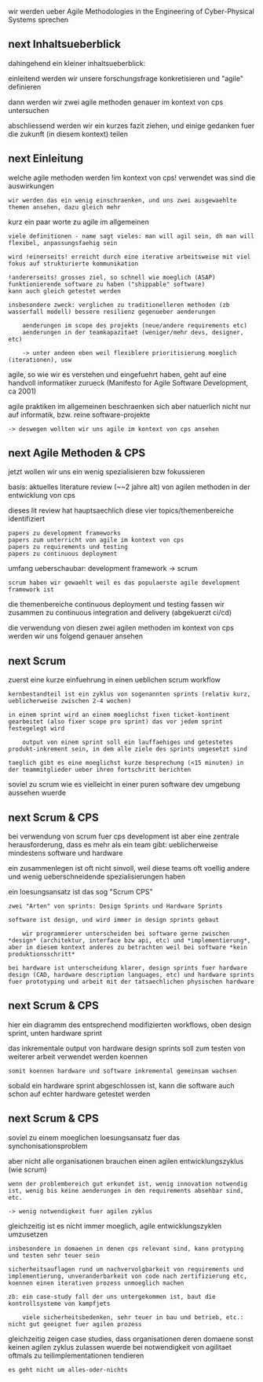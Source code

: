 wir werden ueber Agile Methodologies in the Engineering of Cyber-Physical Systems sprechen

## next Inhaltsueberblick

dahingehend ein kleiner inhaltsueberblick:

einleitend werden wir unsere forschungsfrage konkretisieren und "agile" definieren

dann werden wir zwei agile methoden genauer im kontext von cps untersuchen

abschliessend werden wir ein kurzes fazit ziehen, und einige gedanken fuer die zukunft (in diesem kontext) teilen

## next Einleitung

welche agile methoden werden !im kontext von cps! verwendet
was sind die auswirkungen

    wir werden das ein wenig einschraenken, und uns zwei ausgewaehlte themen ansehen, dazu gleich mehr

kurz ein paar worte zu agile im allgemeinen

    viele definitionen - name sagt vieles: man will agil sein, dh man will flexibel, anpassungsfaehig sein

    wird !einerseits! erreicht durch eine iterative arbeitsweise mit viel fokus auf strukturierte kommunikation

    !andererseits! grosses ziel, so schnell wie moeglich (ASAP) funktionierende software zu haben ("shippable" software)
    kann auch gleich getestet werden

    insbesondere zweck: verglichen zu traditionelleren methoden (zb wasserfall modell) bessere resilienz gegenueber aenderungen

        aenderungen im scope des projekts (neue/andere requirements etc)
        aenderungen in der teamkapazitaet (weniger/mehr devs, designer, etc)

        -> unter andeen eben weil flexiblere prioritisierung moeglich (iterationen), usw

agile, so wie wir es verstehen und eingefuehrt haben, geht auf eine handvoll informatiker zurueck (Manifesto for Agile Software Development, ca 2001)

agile praktiken im allgemeinen beschraenken sich aber natuerlich nicht nur auf informatik, bzw. reine software-projekte

    -> deswegen wollten wir uns agile im kontext von cps ansehen

## next Agile Methoden & CPS

jetzt wollen wir uns ein wenig spezialisieren bzw fokussieren

basis: aktuelles literature review (~~2 jahre alt) von agilen methoden in der entwicklung von cps

dieses lit review hat hauptsaechlich diese vier topics/themenbereiche identifiziert

    papers zu development frameworks
    papers zum unterricht von agile im kontext von cps
    papers zu requirements und testing
    papers zu continuous deployment

umfang ueberschaubar: development framework -> scrum

    scrum haben wir gewaehlt weil es das populaerste agile development framework ist

die themenbereiche continuous deployment und testing fassen wir zusammen zu continuous integration and delivery (abgekuerzt ci/cd)

die verwendung von diesen zwei agilen methoden im kontext von cps werden wir uns folgend genauer ansehen

## next Scrum

zuerst eine kurze einfuehrung in einen ueblichen scrum workflow

    kernbestandteil ist ein zyklus von sogenannten sprints (relativ kurz, ueblicherweise zwischen 2-4 wochen)

    in einem sprint wird an einem moeglichst fixen ticket-kontinent gearbeitet (also fixer scope pro sprint) das vor jedem sprint festegelegt wird

        output von einem sprint soll ein lauffaehiges und getestetes produkt-inkrement sein, in dem alle ziele des sprints umgesetzt sind

    taeglich gibt es eine moeglichst kurze besprechung (<15 minuten) in der teammitglieder ueber ihren fortschritt berichten

soviel zu scrum wie es vielleicht in einer puren software dev umgebung aussehen wuerde

## next Scrum & CPS

bei verwendung von scrum fuer cps development ist aber eine zentrale herausforderung, dass es mehr als ein team gibt: ueblicherweise mindestens software und hardware

ein zusammenlegen ist oft nicht sinvoll, weil diese teams oft voellig andere und wenig ueberschneidende spezialisierungen haben

ein loesungsansatz ist das sog "Scrum CPS"

    zwei "Arten" von sprints: Design Sprints und Hardware Sprints

    software ist design, und wird immer in design sprints gebaut

        wir programmierer unterscheiden bei software gerne zwischen *design* (architektur, interface bzw api, etc) und *implementierung*, aber in diesem kontext anderes zu betrachten weil bei software *kein produktionsschritt*

    bei hardware ist unterscheidung klarer, design sprints fuer hardware design (CAD, hardware description languages, etc) und hardware sprints fuer prototyping und arbeit mit der tatsaechlichen physischen hardware

## next Scrum & CPS

hier ein diagramm des entsprechend modifizierten workflows, oben design sprint, unten hardware sprint

das inkrementale output von hardware design sprints soll zum testen von weiterer arbeit verwendet werden koennen

    somit koennen hardware und software inkremental gemeinsam wachsen

sobald ein hardware sprint abgeschlossen ist, kann die software auch schon auf echter hardware getestet werden

## next Scrum & CPS

soviel zu einem moeglichen loesungsansatz fuer das synchonisationsproblem

aber nicht alle organisationen brauchen einen agilen entwicklungszyklus (wie scrum)

    wenn der problembereich gut erkundet ist, wenig innovation notwendig ist, wenig bis keine aenderungen in den requirements absehbar sind, etc.

    -> wenig notwendigkeit fuer agilen zyklus

gleichzeitig ist es nicht immer moeglich, agile entwicklungszyklen umzusetzen

    insbesondere in domaenen in denen cps relevant sind, kann protyping und testen sehr teuer sein

    sicherheitsauflagen rund um nachvervolgbarkeit von requirements und implementierung, unveranderbarkeit von code nach zertifizierung etc, koennen einen iterativen prozess unmoeglich machen

    zb: ein case-study fall der uns untergekommen ist, baut die kontrollsysteme von kampfjets

        viele sicherheitsbedenken, sehr teuer in bau und betrieb, etc.: nicht gut geeignet fuer agilen prozess

gleichzeitig zeigen case studies, dass organisationen deren domaene sonst keinen agilen zyklus zulassen wuerde bei notwendigkeit von agilitaet oftmals zu teilimplementationen tendieren

    es geht nicht um alles-oder-nichts
